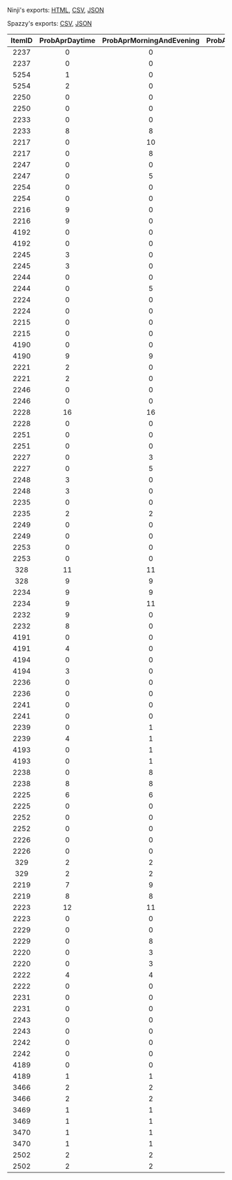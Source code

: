 Ninji's exports: [HTML](https://wuffs.org/acnh/bcsv_140/html/FishAppearRiverParam.html), [CSV](https://wuffs.org/acnh/bcsv_140/csv/FishAppearRiverParam.csv), [JSON](https://wuffs.org/acnh/bcsv_140/json/FishAppearRiverParam.json)

Spazzy's exports: [CSV](https://github.com/McSpazzy/acnh-csv/blob/master/FishAppearRiverParam.csv), [JSON](https://github.com/McSpazzy/acnh-json/blob/master/FishAppearRiverParam.json)

| ItemID | ProbAprDaytime | ProbAprMorningAndEvening | ProbAprNight | ProbAugDaytime | ProbAugMorningAndEvening | ProbAugNight | ProbDecDaytime | ProbDecMorningAndEvening | ProbDecNight | ProbFebDaytime | ProbFebMorningAndEvening | ProbFebNight | ProbJanDaytime | ProbJanMorningAndEvening | ProbJanNight | ProbJulDaytime | ProbJulMorningAndEvening | ProbJulNight | ProbJunDaytime | ProbJunMorningAndEvening | ProbJunNight | ProbMarDaytime | ProbMarMorningAndEvening | ProbMarNight | ProbMayDaytime | ProbMayMorningAndEvening | ProbMayNight | ProbNovDaytime | ProbNovMorningAndEvening | ProbNovNight | ProbOctDaytime | ProbOctMorningAndEvening | ProbOctNight | ProbSepDaytime | ProbSepMorningAndEvening | ProbSepNight | AppearArea |
|:--:|:--:|:--:|:--:|:--:|:--:|:--:|:--:|:--:|:--:|:--:|:--:|:--:|:--:|:--:|:--:|:--:|:--:|:--:|:--:|:--:|:--:|:--:|:--:|:--:|:--:|:--:|:--:|:--:|:--:|:--:|:--:|:--:|:--:|:--:|:--:|:--:|:--:|
| 2237 | 0 | 0 | 0 | 10 | 10 | 9 | 0 | 0 | 0 | 0 | 0 | 0 | 0 | 0 | 0 | 8 | 9 | 9 | 0 | 0 | 0 | 0 | 0 | 0 | 0 | 0 | 0 | 0 | 0 | 0 | 0 | 0 | 0 | 7 | 7 | 5 | 0 | 
| 2237 | 0 | 0 | 0 | 0 | 0 | 0 | 0 | 0 | 0 | 10 | 10 | 9 | 8 | 9 | 9 | 0 | 0 | 0 | 0 | 0 | 0 | 7 | 7 | 5 | 0 | 0 | 0 | 0 | 0 | 0 | 0 | 0 | 0 | 0 | 0 | 0 | 1 | 
| 5254 | 1 | 0 | 0 | 1 | 0 | 0 | 2 | 0 | 0 | 1 | 0 | 0 | 1 | 0 | 0 | 1 | 0 | 0 | 1 | 0 | 0 | 1 | 0 | 0 | 1 | 0 | 0 | 2 | 0 | 0 | 2 | 0 | 0 | 1 | 0 | 0 | 0 | 
| 5254 | 2 | 0 | 0 | 1 | 0 | 0 | 1 | 0 | 0 | 1 | 0 | 0 | 1 | 0 | 0 | 1 | 0 | 0 | 2 | 0 | 0 | 1 | 0 | 0 | 2 | 0 | 0 | 1 | 0 | 0 | 1 | 0 | 0 | 1 | 0 | 0 | 1 | 
| 2250 | 0 | 0 | 0 | 0 | 1 | 2 | 0 | 0 | 0 | 0 | 0 | 0 | 0 | 0 | 0 | 0 | 1 | 2 | 0 | 1 | 2 | 0 | 0 | 0 | 0 | 0 | 0 | 0 | 0 | 0 | 0 | 0 | 0 | 0 | 1 | 2 | 0 | 
| 2250 | 0 | 0 | 0 | 0 | 0 | 0 | 0 | 1 | 2 | 0 | 1 | 2 | 0 | 1 | 2 | 0 | 0 | 0 | 0 | 0 | 0 | 0 | 1 | 2 | 0 | 0 | 0 | 0 | 0 | 0 | 0 | 0 | 0 | 0 | 0 | 0 | 1 | 
| 2233 | 0 | 0 | 0 | 0 | 0 | 0 | 8 | 8 | 8 | 8 | 8 | 8 | 8 | 8 | 8 | 0 | 0 | 0 | 0 | 0 | 0 | 7 | 7 | 7 | 0 | 0 | 0 | 9 | 10 | 9 | 8 | 8 | 8 | 0 | 0 | 0 | 0 | 
| 2233 | 8 | 8 | 8 | 8 | 8 | 8 | 0 | 0 | 0 | 0 | 0 | 0 | 0 | 0 | 0 | 8 | 8 | 8 | 8 | 8 | 8 | 0 | 0 | 0 | 9 | 10 | 9 | 0 | 0 | 0 | 0 | 0 | 0 | 7 | 7 | 7 | 1 | 
| 2217 | 0 | 10 | 10 | 0 | 8 | 8 | 0 | 9 | 9 | 0 | 8 | 8 | 0 | 8 | 8 | 0 | 7 | 7 | 0 | 7 | 7 | 0 | 9 | 9 | 0 | 9 | 8 | 0 | 10 | 10 | 0 | 8 | 8 | 0 | 3 | 3 | 0 | 
| 2217 | 0 | 8 | 8 | 0 | 8 | 8 | 0 | 7 | 7 | 0 | 8 | 8 | 0 | 7 | 7 | 0 | 8 | 8 | 0 | 9 | 9 | 0 | 3 | 3 | 0 | 10 | 10 | 0 | 9 | 8 | 0 | 10 | 10 | 0 | 9 | 9 | 1 | 
| 2247 | 0 | 0 | 0 | 0 | 2 | 2 | 0 | 0 | 0 | 0 | 0 | 0 | 0 | 0 | 0 | 0 | 2 | 2 | 0 | 3 | 3 | 0 | 0 | 0 | 0 | 3 | 3 | 0 | 0 | 0 | 0 | 5 | 5 | 0 | 2 | 2 | 0 | 
| 2247 | 0 | 5 | 5 | 0 | 0 | 0 | 0 | 3 | 3 | 0 | 2 | 2 | 0 | 2 | 2 | 0 | 0 | 0 | 0 | 0 | 0 | 0 | 2 | 2 | 0 | 0 | 0 | 0 | 3 | 3 | 0 | 0 | 0 | 0 | 0 | 0 | 1 | 
| 2254 | 0 | 0 | 0 | 0 | 0 | 1 | 0 | 0 | 0 | 0 | 0 | 0 | 0 | 0 | 0 | 0 | 0 | 1 | 0 | 0 | 1 | 0 | 0 | 0 | 0 | 0 | 0 | 0 | 0 | 0 | 0 | 0 | 0 | 0 | 0 | 1 | 0 | 
| 2254 | 0 | 0 | 0 | 0 | 0 | 0 | 0 | 0 | 1 | 0 | 0 | 1 | 0 | 0 | 1 | 0 | 0 | 0 | 0 | 0 | 0 | 0 | 0 | 1 | 0 | 0 | 0 | 0 | 0 | 0 | 0 | 0 | 0 | 0 | 0 | 0 | 1 | 
| 2216 | 9 | 0 | 0 | 7 | 0 | 0 | 8 | 0 | 0 | 7 | 0 | 0 | 7 | 0 | 0 | 7 | 0 | 0 | 8 | 0 | 0 | 9 | 0 | 0 | 8 | 0 | 0 | 8 | 0 | 0 | 9 | 0 | 0 | 6 | 0 | 0 | 0 | 
| 2216 | 9 | 0 | 0 | 7 | 0 | 0 | 8 | 0 | 0 | 7 | 0 | 0 | 7 | 0 | 0 | 7 | 0 | 0 | 8 | 0 | 0 | 6 | 0 | 0 | 8 | 0 | 0 | 8 | 0 | 0 | 9 | 0 | 0 | 9 | 0 | 0 | 1 | 
| 4192 | 0 | 0 | 2 | 0 | 0 | 2 | 0 | 0 | 0 | 0 | 0 | 0 | 0 | 0 | 0 | 0 | 0 | 2 | 0 | 0 | 2 | 0 | 0 | 0 | 0 | 0 | 2 | 0 | 0 | 0 | 0 | 0 | 3 | 0 | 0 | 2 | 0 | 
| 4192 | 0 | 0 | 3 | 0 | 0 | 0 | 0 | 0 | 2 | 0 | 0 | 2 | 0 | 0 | 2 | 0 | 0 | 0 | 0 | 0 | 0 | 0 | 0 | 2 | 0 | 0 | 0 | 0 | 0 | 2 | 0 | 0 | 2 | 0 | 0 | 0 | 1 | 
| 2245 | 3 | 0 | 0 | 2 | 0 | 0 | 0 | 0 | 0 | 0 | 0 | 0 | 0 | 0 | 0 | 2 | 0 | 0 | 2 | 0 | 0 | 0 | 0 | 0 | 2 | 0 | 0 | 3 | 0 | 0 | 3 | 0 | 0 | 2 | 0 | 0 | 0 | 
| 2245 | 3 | 0 | 0 | 0 | 0 | 0 | 2 | 0 | 0 | 2 | 0 | 0 | 2 | 0 | 0 | 0 | 0 | 0 | 0 | 0 | 0 | 2 | 0 | 0 | 3 | 0 | 0 | 2 | 0 | 0 | 3 | 0 | 0 | 0 | 0 | 0 | 1 | 
| 2244 | 0 | 0 | 0 | 0 | 0 | 0 | 0 | 0 | 0 | 0 | 0 | 0 | 0 | 0 | 0 | 0 | 0 | 0 | 0 | 0 | 0 | 0 | 0 | 0 | 0 | 0 | 0 | 0 | 5 | 5 | 0 | 5 | 5 | 0 | 3 | 3 | 0 | 
| 2244 | 0 | 5 | 5 | 0 | 0 | 0 | 0 | 0 | 0 | 0 | 0 | 0 | 0 | 0 | 0 | 0 | 0 | 0 | 0 | 0 | 0 | 0 | 3 | 3 | 0 | 5 | 5 | 0 | 0 | 0 | 0 | 0 | 0 | 0 | 0 | 0 | 1 | 
| 2224 | 0 | 0 | 0 | 0 | 4 | 4 | 0 | 0 | 0 | 0 | 0 | 0 | 0 | 0 | 0 | 0 | 0 | 0 | 0 | 0 | 0 | 0 | 0 | 0 | 0 | 0 | 0 | 0 | 0 | 0 | 0 | 0 | 0 | 0 | 4 | 4 | 0 | 
| 2224 | 0 | 0 | 0 | 0 | 0 | 0 | 0 | 0 | 0 | 0 | 4 | 4 | 0 | 0 | 0 | 0 | 0 | 0 | 0 | 0 | 0 | 0 | 4 | 4 | 0 | 0 | 0 | 0 | 0 | 0 | 0 | 0 | 0 | 0 | 0 | 0 | 1 | 
| 2215 | 0 | 0 | 0 | 0 | 0 | 0 | 13 | 13 | 13 | 15 | 15 | 15 | 15 | 15 | 15 | 0 | 0 | 0 | 0 | 0 | 0 | 14 | 12 | 12 | 0 | 0 | 0 | 17 | 16 | 16 | 0 | 0 | 0 | 0 | 0 | 0 | 0 | 
| 2215 | 0 | 0 | 0 | 15 | 15 | 15 | 0 | 0 | 0 | 0 | 0 | 0 | 0 | 0 | 0 | 15 | 15 | 15 | 13 | 13 | 13 | 0 | 0 | 0 | 17 | 16 | 16 | 0 | 0 | 0 | 0 | 0 | 0 | 14 | 12 | 12 | 1 | 
| 4190 | 0 | 0 | 0 | 7 | 7 | 7 | 0 | 0 | 0 | 0 | 0 | 0 | 0 | 0 | 0 | 7 | 7 | 7 | 7 | 7 | 7 | 0 | 0 | 0 | 0 | 0 | 0 | 0 | 0 | 0 | 9 | 9 | 8 | 8 | 8 | 8 | 0 | 
| 4190 | 9 | 9 | 8 | 0 | 0 | 0 | 7 | 7 | 7 | 7 | 7 | 7 | 7 | 7 | 7 | 0 | 0 | 0 | 0 | 0 | 0 | 8 | 8 | 8 | 0 | 0 | 0 | 0 | 0 | 0 | 0 | 0 | 0 | 0 | 0 | 0 | 1 | 
| 2221 | 2 | 0 | 0 | 1 | 0 | 0 | 2 | 0 | 0 | 1 | 0 | 0 | 1 | 0 | 0 | 1 | 0 | 0 | 1 | 0 | 0 | 2 | 0 | 0 | 1 | 0 | 0 | 2 | 0 | 0 | 2 | 0 | 0 | 1 | 0 | 0 | 0 | 
| 2221 | 2 | 0 | 0 | 1 | 0 | 0 | 1 | 0 | 0 | 1 | 0 | 0 | 1 | 0 | 0 | 1 | 0 | 0 | 2 | 0 | 0 | 1 | 0 | 0 | 2 | 0 | 0 | 1 | 0 | 0 | 2 | 0 | 0 | 2 | 0 | 0 | 1 | 
| 2246 | 0 | 0 | 0 | 2 | 0 | 0 | 0 | 0 | 0 | 0 | 0 | 0 | 0 | 0 | 0 | 2 | 0 | 0 | 2 | 0 | 0 | 0 | 0 | 0 | 2 | 0 | 0 | 0 | 0 | 0 | 0 | 0 | 0 | 2 | 0 | 0 | 0 | 
| 2246 | 0 | 0 | 0 | 0 | 0 | 0 | 2 | 0 | 0 | 2 | 0 | 0 | 2 | 0 | 0 | 0 | 0 | 0 | 0 | 0 | 0 | 2 | 0 | 0 | 0 | 0 | 0 | 2 | 0 | 0 | 0 | 0 | 0 | 0 | 0 | 0 | 1 | 
| 2228 | 16 | 16 | 16 | 0 | 0 | 0 | 0 | 0 | 0 | 0 | 0 | 0 | 0 | 0 | 0 | 0 | 0 | 0 | 0 | 0 | 0 | 14 | 13 | 13 | 12 | 12 | 12 | 0 | 0 | 0 | 0 | 0 | 0 | 0 | 0 | 0 | 0 | 
| 2228 | 0 | 0 | 0 | 0 | 0 | 0 | 0 | 0 | 0 | 0 | 0 | 0 | 0 | 0 | 0 | 0 | 0 | 0 | 0 | 0 | 0 | 0 | 0 | 0 | 0 | 0 | 0 | 12 | 12 | 12 | 16 | 16 | 16 | 14 | 13 | 13 | 1 | 
| 2251 | 0 | 0 | 0 | 1 | 2 | 0 | 0 | 0 | 0 | 0 | 0 | 0 | 0 | 0 | 0 | 1 | 2 | 0 | 1 | 2 | 0 | 0 | 0 | 0 | 0 | 0 | 0 | 0 | 0 | 0 | 0 | 0 | 0 | 2 | 2 | 0 | 0 | 
| 2251 | 0 | 0 | 0 | 0 | 0 | 0 | 1 | 2 | 0 | 1 | 2 | 0 | 1 | 2 | 0 | 0 | 0 | 0 | 0 | 0 | 0 | 2 | 2 | 0 | 0 | 0 | 0 | 0 | 0 | 0 | 0 | 0 | 0 | 0 | 0 | 0 | 1 | 
| 2227 | 0 | 3 | 3 | 0 | 3 | 3 | 0 | 4 | 4 | 0 | 4 | 4 | 0 | 4 | 4 | 0 | 3 | 3 | 0 | 3 | 3 | 0 | 3 | 3 | 0 | 3 | 3 | 0 | 3 | 3 | 0 | 5 | 5 | 0 | 3 | 2 | 0 | 
| 2227 | 0 | 5 | 5 | 0 | 4 | 4 | 0 | 3 | 3 | 0 | 3 | 3 | 0 | 3 | 3 | 0 | 4 | 4 | 0 | 4 | 4 | 0 | 3 | 2 | 0 | 3 | 3 | 0 | 3 | 3 | 0 | 3 | 3 | 0 | 3 | 3 | 1 | 
| 2248 | 3 | 0 | 0 | 2 | 0 | 0 | 0 | 0 | 0 | 0 | 0 | 0 | 0 | 0 | 0 | 2 | 0 | 0 | 2 | 0 | 0 | 0 | 0 | 0 | 2 | 0 | 0 | 3 | 0 | 0 | 3 | 0 | 0 | 2 | 0 | 0 | 0 | 
| 2248 | 3 | 0 | 0 | 0 | 0 | 0 | 2 | 0 | 0 | 2 | 0 | 0 | 2 | 0 | 0 | 0 | 0 | 0 | 0 | 0 | 0 | 2 | 0 | 0 | 3 | 0 | 0 | 2 | 0 | 0 | 3 | 0 | 0 | 0 | 0 | 0 | 1 | 
| 2235 | 0 | 0 | 0 | 0 | 0 | 0 | 1 | 1 | 1 | 0 | 0 | 0 | 0 | 0 | 0 | 0 | 0 | 0 | 0 | 0 | 0 | 0 | 0 | 0 | 0 | 0 | 0 | 1 | 2 | 2 | 2 | 2 | 2 | 1 | 1 | 1 | 0 | 
| 2235 | 2 | 2 | 2 | 0 | 0 | 0 | 0 | 0 | 0 | 0 | 0 | 0 | 0 | 0 | 0 | 0 | 0 | 0 | 1 | 1 | 1 | 1 | 1 | 1 | 1 | 2 | 2 | 0 | 0 | 0 | 0 | 0 | 0 | 0 | 0 | 0 | 1 | 
| 2249 | 0 | 0 | 0 | 2 | 0 | 1 | 0 | 0 | 0 | 0 | 0 | 0 | 0 | 0 | 0 | 2 | 0 | 1 | 2 | 0 | 1 | 0 | 0 | 0 | 0 | 0 | 0 | 0 | 0 | 0 | 0 | 0 | 0 | 3 | 0 | 1 | 0 | 
| 2249 | 0 | 0 | 0 | 0 | 0 | 0 | 2 | 0 | 1 | 2 | 0 | 1 | 2 | 0 | 1 | 0 | 0 | 0 | 0 | 0 | 0 | 3 | 0 | 1 | 0 | 0 | 0 | 0 | 0 | 0 | 0 | 0 | 0 | 0 | 0 | 0 | 1 | 
| 2253 | 0 | 0 | 0 | 0 | 1 | 1 | 0 | 0 | 0 | 0 | 0 | 0 | 0 | 0 | 0 | 0 | 1 | 1 | 0 | 1 | 1 | 0 | 0 | 0 | 0 | 0 | 0 | 0 | 0 | 0 | 0 | 0 | 0 | 0 | 1 | 1 | 0 | 
| 2253 | 0 | 0 | 0 | 0 | 0 | 0 | 0 | 1 | 1 | 0 | 1 | 1 | 0 | 1 | 1 | 0 | 0 | 0 | 0 | 0 | 0 | 0 | 1 | 1 | 0 | 0 | 0 | 0 | 0 | 0 | 0 | 0 | 0 | 0 | 0 | 0 | 1 | 
| 328 | 11 | 11 | 10 | 9 | 9 | 8 | 11 | 12 | 12 | 12 | 12 | 12 | 12 | 12 | 12 | 9 | 9 | 8 | 10 | 9 | 8 | 11 | 10 | 10 | 9 | 9 | 7 | 11 | 12 | 12 | 9 | 9 | 8 | 4 | 4 | 4 | 0 | 
| 328 | 9 | 9 | 8 | 12 | 12 | 12 | 10 | 9 | 8 | 9 | 9 | 8 | 9 | 9 | 8 | 12 | 12 | 12 | 11 | 12 | 12 | 4 | 4 | 4 | 11 | 12 | 12 | 9 | 9 | 7 | 11 | 11 | 10 | 11 | 10 | 10 | 1 | 
| 2234 | 9 | 9 | 9 | 9 | 8 | 8 | 12 | 12 | 12 | 11 | 11 | 11 | 11 | 11 | 11 | 8 | 8 | 7 | 10 | 10 | 9 | 11 | 10 | 10 | 10 | 9 | 8 | 9 | 10 | 11 | 9 | 11 | 10 | 5 | 4 | 4 | 0 | 
| 2234 | 9 | 11 | 10 | 11 | 11 | 11 | 10 | 10 | 9 | 9 | 8 | 8 | 8 | 8 | 7 | 11 | 11 | 11 | 12 | 12 | 12 | 5 | 4 | 4 | 9 | 10 | 11 | 10 | 9 | 8 | 9 | 9 | 9 | 11 | 10 | 10 | 1 | 
| 2232 | 9 | 0 | 0 | 7 | 0 | 0 | 7 | 0 | 0 | 8 | 0 | 0 | 8 | 0 | 0 | 7 | 0 | 0 | 8 | 0 | 0 | 9 | 0 | 0 | 8 | 0 | 0 | 10 | 0 | 0 | 8 | 0 | 0 | 6 | 0 | 0 | 0 | 
| 2232 | 8 | 0 | 0 | 8 | 0 | 0 | 8 | 0 | 0 | 7 | 0 | 0 | 7 | 0 | 0 | 8 | 0 | 0 | 7 | 0 | 0 | 6 | 0 | 0 | 10 | 0 | 0 | 8 | 0 | 0 | 9 | 0 | 0 | 9 | 0 | 0 | 1 | 
| 4191 | 0 | 0 | 0 | 1 | 0 | 0 | 0 | 0 | 0 | 0 | 0 | 0 | 0 | 0 | 0 | 1 | 0 | 0 | 1 | 0 | 0 | 0 | 0 | 0 | 2 | 0 | 0 | 0 | 0 | 0 | 4 | 0 | 0 | 2 | 0 | 0 | 0 | 
| 4191 | 4 | 0 | 0 | 0 | 0 | 0 | 1 | 0 | 0 | 1 | 0 | 0 | 1 | 0 | 0 | 0 | 0 | 0 | 0 | 0 | 0 | 2 | 0 | 0 | 0 | 0 | 0 | 2 | 0 | 0 | 0 | 0 | 0 | 0 | 0 | 0 | 1 | 
| 4194 | 0 | 0 | 0 | 2 | 0 | 0 | 0 | 0 | 0 | 0 | 0 | 0 | 0 | 0 | 0 | 2 | 0 | 0 | 2 | 0 | 0 | 0 | 0 | 0 | 2 | 0 | 0 | 0 | 0 | 0 | 3 | 0 | 0 | 2 | 0 | 0 | 0 | 
| 4194 | 3 | 0 | 0 | 0 | 0 | 0 | 2 | 0 | 0 | 2 | 0 | 0 | 2 | 0 | 0 | 0 | 0 | 0 | 0 | 0 | 0 | 2 | 0 | 0 | 0 | 0 | 0 | 2 | 0 | 0 | 0 | 0 | 0 | 0 | 0 | 0 | 1 | 
| 2236 | 0 | 0 | 0 | 0 | 0 | 0 | 20 | 20 | 20 | 18 | 18 | 18 | 18 | 18 | 18 | 0 | 0 | 0 | 0 | 0 | 0 | 0 | 0 | 0 | 0 | 0 | 0 | 0 | 0 | 0 | 0 | 0 | 0 | 0 | 0 | 0 | 0 | 
| 2236 | 0 | 0 | 0 | 18 | 18 | 18 | 0 | 0 | 0 | 0 | 0 | 0 | 0 | 0 | 0 | 18 | 18 | 18 | 20 | 20 | 20 | 0 | 0 | 0 | 0 | 0 | 0 | 0 | 0 | 0 | 0 | 0 | 0 | 0 | 0 | 0 | 1 | 
| 2241 | 0 | 0 | 0 | 0 | 0 | 0 | 0 | 1 | 1 | 0 | 1 | 1 | 0 | 1 | 1 | 0 | 0 | 0 | 0 | 0 | 0 | 0 | 1 | 1 | 0 | 0 | 0 | 0 | 0 | 0 | 0 | 0 | 0 | 0 | 0 | 0 | 0 | 
| 2241 | 0 | 0 | 0 | 0 | 1 | 1 | 0 | 0 | 0 | 0 | 0 | 0 | 0 | 0 | 0 | 0 | 1 | 1 | 0 | 1 | 1 | 0 | 0 | 0 | 0 | 0 | 0 | 0 | 0 | 0 | 0 | 0 | 0 | 0 | 1 | 1 | 1 | 
| 2239 | 0 | 1 | 1 | 0 | 0 | 0 | 0 | 0 | 0 | 0 | 0 | 0 | 0 | 0 | 0 | 0 | 0 | 0 | 0 | 1 | 1 | 0 | 1 | 1 | 0 | 1 | 1 | 2 | 1 | 1 | 4 | 1 | 1 | 2 | 1 | 1 | 0 | 
| 2239 | 4 | 1 | 1 | 0 | 0 | 0 | 0 | 1 | 1 | 0 | 0 | 0 | 0 | 0 | 0 | 0 | 0 | 0 | 0 | 0 | 0 | 2 | 1 | 1 | 2 | 1 | 1 | 0 | 1 | 1 | 0 | 1 | 1 | 0 | 1 | 1 | 1 | 
| 4193 | 0 | 1 | 1 | 0 | 0 | 0 | 0 | 0 | 0 | 0 | 0 | 0 | 0 | 0 | 0 | 0 | 0 | 0 | 0 | 0 | 0 | 0 | 1 | 1 | 0 | 1 | 1 | 0 | 1 | 1 | 0 | 1 | 1 | 0 | 1 | 1 | 0 | 
| 4193 | 0 | 1 | 1 | 0 | 0 | 0 | 0 | 0 | 0 | 0 | 0 | 0 | 0 | 0 | 0 | 0 | 0 | 0 | 0 | 0 | 0 | 0 | 1 | 1 | 0 | 1 | 1 | 0 | 1 | 1 | 0 | 1 | 1 | 0 | 1 | 1 | 1 | 
| 2238 | 0 | 8 | 8 | 0 | 0 | 0 | 0 | 0 | 0 | 0 | 0 | 0 | 0 | 0 | 0 | 0 | 0 | 0 | 0 | 7 | 7 | 0 | 7 | 7 | 0 | 6 | 6 | 3 | 9 | 9 | 8 | 8 | 8 | 3 | 6 | 6 | 0 | 
| 2238 | 8 | 8 | 8 | 0 | 0 | 0 | 0 | 7 | 7 | 0 | 0 | 0 | 0 | 0 | 0 | 0 | 0 | 0 | 0 | 0 | 0 | 3 | 6 | 6 | 3 | 9 | 9 | 0 | 6 | 6 | 0 | 8 | 8 | 0 | 7 | 7 | 1 | 
| 2225 | 6 | 6 | 6 | 0 | 0 | 0 | 0 | 0 | 0 | 0 | 0 | 0 | 0 | 0 | 0 | 5 | 5 | 5 | 5 | 5 | 5 | 6 | 5 | 6 | 5 | 5 | 5 | 0 | 0 | 0 | 0 | 0 | 0 | 0 | 0 | 0 | 0 | 
| 2225 | 0 | 0 | 0 | 0 | 0 | 0 | 5 | 5 | 5 | 0 | 0 | 0 | 5 | 5 | 5 | 0 | 0 | 0 | 0 | 0 | 0 | 0 | 0 | 0 | 0 | 0 | 0 | 5 | 5 | 5 | 6 | 6 | 6 | 6 | 5 | 6 | 1 | 
| 2252 | 0 | 0 | 0 | 0 | 1 | 2 | 0 | 0 | 0 | 0 | 0 | 0 | 0 | 0 | 0 | 0 | 1 | 2 | 0 | 1 | 2 | 0 | 0 | 0 | 0 | 0 | 0 | 0 | 0 | 0 | 0 | 0 | 0 | 0 | 1 | 2 | 0 | 
| 2252 | 0 | 0 | 0 | 0 | 0 | 0 | 0 | 1 | 2 | 0 | 1 | 2 | 0 | 1 | 2 | 0 | 0 | 0 | 0 | 0 | 0 | 0 | 1 | 2 | 0 | 0 | 0 | 0 | 0 | 0 | 0 | 0 | 0 | 0 | 0 | 0 | 1 | 
| 2226 | 0 | 0 | 0 | 8 | 8 | 7 | 0 | 0 | 0 | 0 | 0 | 0 | 0 | 0 | 0 | 8 | 9 | 9 | 9 | 9 | 7 | 0 | 0 | 0 | 9 | 8 | 8 | 0 | 0 | 0 | 0 | 0 | 0 | 0 | 0 | 0 | 0 | 
| 2226 | 0 | 0 | 0 | 0 | 0 | 0 | 9 | 9 | 7 | 8 | 8 | 7 | 8 | 9 | 9 | 0 | 0 | 0 | 0 | 0 | 0 | 0 | 0 | 0 | 0 | 0 | 0 | 9 | 8 | 8 | 0 | 0 | 0 | 0 | 0 | 0 | 1 | 
| 329 | 2 | 2 | 2 | 2 | 2 | 2 | 3 | 3 | 3 | 3 | 4 | 4 | 3 | 4 | 4 | 2 | 2 | 2 | 2 | 2 | 2 | 2 | 3 | 2 | 2 | 2 | 2 | 2 | 2 | 2 | 2 | 2 | 2 | 2 | 1 | 1 | 0 | 
| 329 | 2 | 2 | 2 | 3 | 4 | 4 | 2 | 2 | 2 | 2 | 2 | 2 | 2 | 2 | 2 | 3 | 4 | 4 | 3 | 3 | 3 | 2 | 1 | 1 | 2 | 2 | 2 | 2 | 2 | 2 | 2 | 2 | 2 | 2 | 3 | 2 | 1 | 
| 2219 | 7 | 9 | 8 | 6 | 6 | 6 | 6 | 6 | 6 | 8 | 8 | 8 | 8 | 8 | 8 | 6 | 6 | 6 | 6 | 6 | 6 | 7 | 8 | 8 | 6 | 6 | 7 | 8 | 7 | 7 | 8 | 8 | 8 | 3 | 3 | 3 | 0 | 
| 2219 | 8 | 8 | 8 | 8 | 8 | 8 | 6 | 6 | 6 | 6 | 6 | 6 | 6 | 6 | 6 | 8 | 8 | 8 | 6 | 6 | 6 | 3 | 3 | 3 | 8 | 7 | 7 | 6 | 6 | 7 | 7 | 9 | 8 | 7 | 8 | 8 | 1 | 
| 2223 | 12 | 11 | 11 | 10 | 9 | 8 | 0 | 0 | 0 | 0 | 0 | 0 | 0 | 0 | 0 | 8 | 9 | 7 | 10 | 8 | 8 | 0 | 0 | 0 | 10 | 9 | 9 | 0 | 0 | 0 | 0 | 0 | 0 | 4 | 4 | 4 | 0 | 
| 2223 | 0 | 0 | 0 | 0 | 0 | 0 | 10 | 8 | 8 | 10 | 9 | 8 | 8 | 9 | 7 | 0 | 0 | 0 | 0 | 0 | 0 | 4 | 4 | 4 | 0 | 0 | 0 | 10 | 9 | 9 | 12 | 11 | 11 | 0 | 0 | 0 | 1 | 
| 2229 | 0 | 0 | 0 | 0 | 8 | 8 | 0 | 0 | 0 | 0 | 0 | 0 | 0 | 0 | 0 | 0 | 8 | 8 | 0 | 7 | 7 | 0 | 0 | 0 | 0 | 7 | 7 | 0 | 0 | 0 | 0 | 8 | 8 | 0 | 7 | 6 | 0 | 
| 2229 | 0 | 8 | 8 | 0 | 0 | 0 | 0 | 7 | 7 | 0 | 8 | 8 | 0 | 8 | 8 | 0 | 0 | 0 | 0 | 0 | 0 | 0 | 7 | 6 | 0 | 0 | 0 | 0 | 7 | 7 | 0 | 0 | 0 | 0 | 0 | 0 | 1 | 
| 2220 | 0 | 3 | 3 | 0 | 2 | 2 | 0 | 4 | 4 | 0 | 3 | 3 | 0 | 3 | 3 | 0 | 2 | 2 | 0 | 2 | 2 | 0 | 3 | 3 | 0 | 1 | 2 | 0 | 2 | 2 | 0 | 3 | 3 | 0 | 1 | 1 | 0 | 
| 2220 | 0 | 3 | 3 | 0 | 3 | 3 | 0 | 2 | 2 | 0 | 2 | 2 | 0 | 2 | 2 | 0 | 3 | 3 | 0 | 4 | 4 | 0 | 1 | 1 | 0 | 2 | 2 | 0 | 1 | 2 | 0 | 3 | 3 | 0 | 3 | 3 | 1 | 
| 2222 | 4 | 4 | 4 | 3 | 3 | 3 | 0 | 0 | 0 | 0 | 0 | 0 | 0 | 0 | 0 | 3 | 3 | 3 | 3 | 3 | 3 | 0 | 0 | 0 | 3 | 3 | 3 | 0 | 0 | 0 | 0 | 0 | 0 | 0 | 0 | 0 | 0 | 
| 2222 | 0 | 0 | 0 | 0 | 0 | 0 | 3 | 3 | 3 | 3 | 3 | 3 | 3 | 3 | 3 | 0 | 0 | 0 | 0 | 0 | 0 | 0 | 0 | 0 | 0 | 0 | 0 | 3 | 3 | 3 | 4 | 4 | 4 | 0 | 0 | 0 | 1 | 
| 2231 | 0 | 0 | 0 | 2 | 0 | 0 | 0 | 0 | 0 | 0 | 0 | 0 | 0 | 0 | 0 | 2 | 0 | 0 | 2 | 0 | 0 | 0 | 0 | 0 | 0 | 0 | 0 | 0 | 0 | 0 | 0 | 0 | 0 | 0 | 0 | 0 | 0 | 
| 2231 | 0 | 0 | 0 | 0 | 0 | 0 | 2 | 0 | 0 | 2 | 0 | 0 | 2 | 0 | 0 | 0 | 0 | 0 | 0 | 0 | 0 | 0 | 0 | 0 | 0 | 0 | 0 | 0 | 0 | 0 | 0 | 0 | 0 | 0 | 0 | 0 | 1 | 
| 2243 | 0 | 0 | 0 | 0 | 0 | 0 | 0 | 0 | 0 | 0 | 0 | 0 | 0 | 0 | 0 | 0 | 0 | 0 | 0 | 0 | 0 | 0 | 0 | 0 | 0 | 0 | 0 | 0 | 0 | 0 | 0 | 0 | 0 | 5 | 5 | 5 | 0 | 
| 2243 | 0 | 0 | 0 | 0 | 0 | 0 | 0 | 0 | 0 | 0 | 0 | 0 | 0 | 0 | 0 | 0 | 0 | 0 | 0 | 0 | 0 | 5 | 5 | 5 | 0 | 0 | 0 | 0 | 0 | 0 | 0 | 0 | 0 | 0 | 0 | 0 | 1 | 
| 2242 | 0 | 0 | 0 | 0 | 0 | 0 | 0 | 0 | 0 | 0 | 0 | 0 | 0 | 0 | 0 | 0 | 0 | 0 | 0 | 0 | 0 | 0 | 0 | 0 | 0 | 0 | 0 | 0 | 0 | 0 | 0 | 0 | 0 | 20 | 20 | 20 | 0 | 
| 2242 | 0 | 0 | 0 | 0 | 0 | 0 | 0 | 0 | 0 | 0 | 0 | 0 | 0 | 0 | 0 | 0 | 0 | 0 | 0 | 0 | 0 | 20 | 20 | 20 | 0 | 0 | 0 | 0 | 0 | 0 | 0 | 0 | 0 | 0 | 0 | 0 | 1 | 
| 4189 | 0 | 0 | 0 | 0 | 0 | 0 | 1 | 1 | 1 | 2 | 2 | 2 | 2 | 2 | 2 | 0 | 0 | 0 | 0 | 0 | 0 | 1 | 1 | 1 | 0 | 0 | 0 | 4 | 4 | 4 | 1 | 1 | 1 | 1 | 1 | 1 | 0 | 
| 4189 | 1 | 1 | 1 | 2 | 2 | 2 | 0 | 0 | 0 | 0 | 0 | 0 | 0 | 0 | 0 | 2 | 2 | 2 | 1 | 1 | 1 | 1 | 1 | 1 | 4 | 4 | 4 | 0 | 0 | 0 | 0 | 0 | 0 | 1 | 1 | 1 | 1 | 
| 3466 | 2 | 2 | 2 | 2 | 2 | 2 | 2 | 2 | 2 | 2 | 2 | 2 | 2 | 2 | 2 | 2 | 2 | 2 | 2 | 2 | 2 | 2 | 2 | 2 | 2 | 2 | 2 | 2 | 2 | 2 | 2 | 2 | 2 | 2 | 2 | 2 | 0 | 
| 3466 | 2 | 2 | 2 | 2 | 2 | 2 | 2 | 2 | 2 | 2 | 2 | 2 | 2 | 2 | 2 | 2 | 2 | 2 | 2 | 2 | 2 | 2 | 2 | 2 | 2 | 2 | 2 | 2 | 2 | 2 | 2 | 2 | 2 | 2 | 2 | 2 | 1 | 
| 3469 | 1 | 1 | 1 | 1 | 1 | 1 | 1 | 1 | 1 | 1 | 1 | 1 | 1 | 1 | 1 | 1 | 1 | 1 | 1 | 1 | 1 | 1 | 1 | 1 | 1 | 1 | 1 | 1 | 1 | 1 | 1 | 1 | 1 | 1 | 1 | 1 | 0 | 
| 3469 | 1 | 1 | 1 | 1 | 1 | 1 | 1 | 1 | 1 | 1 | 1 | 1 | 1 | 1 | 1 | 1 | 1 | 1 | 1 | 1 | 1 | 1 | 1 | 1 | 1 | 1 | 1 | 1 | 1 | 1 | 1 | 1 | 1 | 1 | 1 | 1 | 1 | 
| 3470 | 1 | 1 | 1 | 1 | 1 | 1 | 1 | 1 | 1 | 1 | 1 | 1 | 1 | 1 | 1 | 1 | 1 | 1 | 1 | 1 | 1 | 1 | 1 | 1 | 1 | 1 | 1 | 1 | 1 | 1 | 1 | 1 | 1 | 1 | 1 | 1 | 0 | 
| 3470 | 1 | 1 | 1 | 1 | 1 | 1 | 1 | 1 | 1 | 1 | 1 | 1 | 1 | 1 | 1 | 1 | 1 | 1 | 1 | 1 | 1 | 1 | 1 | 1 | 1 | 1 | 1 | 1 | 1 | 1 | 1 | 1 | 1 | 1 | 1 | 1 | 1 | 
| 2502 | 2 | 2 | 2 | 2 | 2 | 2 | 2 | 2 | 2 | 2 | 2 | 2 | 2 | 2 | 2 | 2 | 2 | 2 | 2 | 2 | 2 | 2 | 2 | 2 | 2 | 2 | 2 | 2 | 2 | 2 | 2 | 2 | 2 | 2 | 2 | 2 | 0 | 
| 2502 | 2 | 2 | 2 | 2 | 2 | 2 | 2 | 2 | 2 | 2 | 2 | 2 | 2 | 2 | 2 | 2 | 2 | 2 | 2 | 2 | 2 | 2 | 2 | 2 | 2 | 2 | 2 | 2 | 2 | 2 | 2 | 2 | 2 | 2 | 2 | 2 | 1 | 
